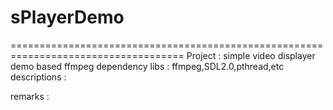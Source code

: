 # sPlayerDemo

====================================================================================
Project : simple video displayer demo based ffmpeg
dependency libs : ffmpeg,SDL2.0,pthread,etc
descriptions :
  >
  >
  >
  
remarks :
  >
  >
  >

